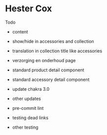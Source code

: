 # Hester Cox

Todo

- content
- show/hide in accessories and collection
- translation in collection title like accessories
- verzorging en onderhoud page
- standard product detail component
- standard accessory detail component

- update chakra 3.0
- other updates
- pre-commit lint
- testing dead links
- other testing
